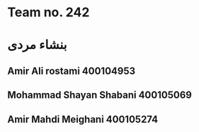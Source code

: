 # Team no. 242
# بنشاء مردی
## Amir Ali rostami 400104953
## Mohammad Shayan Shabani 400105069
## Amir Mahdi Meighani 400105274
